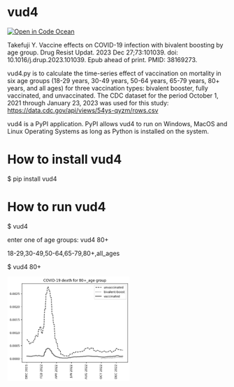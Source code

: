 # vud4
[![Open in Code Ocean](https://codeocean.com/codeocean-assets/badge/open-in-code-ocean.svg)](https://codeocean.com/capsule/1960114/tree)


Takefuji Y. Vaccine effects on COVID-19 infection with bivalent boosting by age group. Drug Resist Updat. 2023 Dec 27;73:101039. doi: 10.1016/j.drup.2023.101039. Epub ahead of print. PMID: 38169273.

vud4.py is to calculate the time-series effect of vaccination on mortality in six age groups (18-29 years, 30-49 years, 50-64 years, 65-79 years, 80+ years, and all ages) for three vaccination types: bivalent booster, fully vaccinated, and unvaccinated. The CDC dataset for the period October 1, 2021 through January 23, 2023 was used for this study:
https://data.cdc.gov/api/views/54ys-qyzm/rows.csv

vud4 is a PyPI application. PyPI allows vud4 to run on Windows, MacOS and Linux Operating Systems as long as Python is installed on the system.

# How to install vud4
$ pip install vud4

# How to run vud4
$ vud4

enter one of age groups: vud4 80+

18-29,30-49,50-64,65-79,80+,all_ages

$ vud4 80+

<img src='https://github.com/ytakefuji/vud4/raw/main/bivalent_80%2B.png' height=240 width=280>
